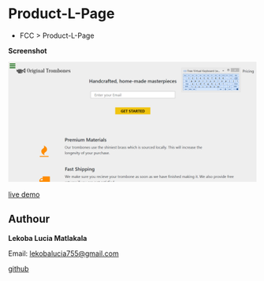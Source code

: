# Product-L-Page
- FCC > Product-L-Page


**Screenshot**

![ScreenShot](picture/screenshot.png)

[live demo](https://raw.githack.com/Lekoba838/Product-L-Page/gh-pages/index.html)


## Authour

**Lekoba Lucia Matlakala**

Email: lekobalucia755@gmail.com

[github](github.com/Lekoba838)